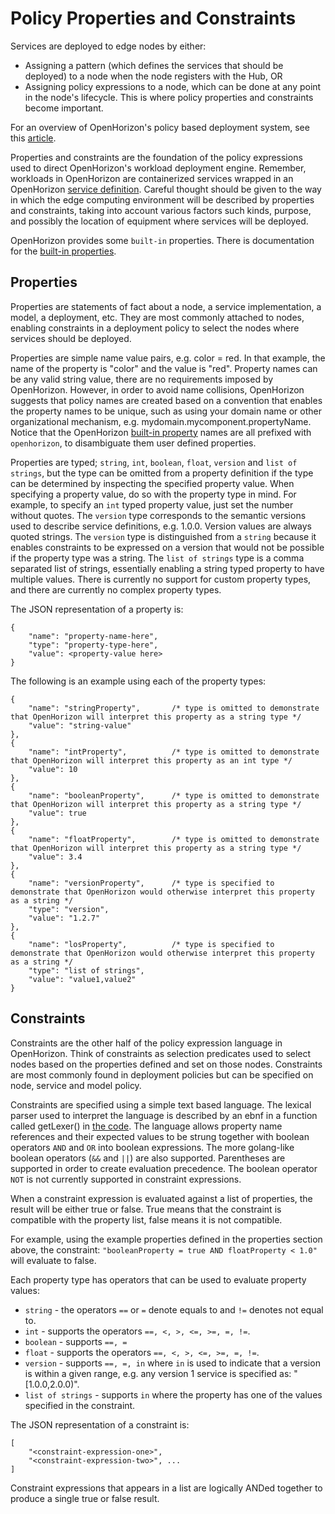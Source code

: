# Policy Properties and Constraints

Services are deployed to edge nodes by either:
* Assigning a pattern (which defines the services that should be deployed) to a node when the node registers with the Hub, OR
* Assigning policy expressions to a node, which can be done at any point in the node's lifecycle. This is where policy properties and constraints become important.

For an overview of OpenHorizon's policy based deployment system, see this [article](./policy.md).

Properties and constraints are the foundation of the policy expressions used to direct OpenHorizon's workload deployment engine.
Remember, workloads in OpenHorizon are containerized services wrapped in an OpenHorizon [service definition](./service_def.md).
Careful thought should be given to the way in which the edge computing environment will be described by properties and constraints, taking into account various factors such kinds, purpose, and possibly the location of equipment where services will be deployed.

OpenHorizon provides some `built-in` properties.
There is documentation for the [built-in properties](./built_in_policy.md).

## Properties

Properties are statements of fact about a node, a service implementation, a model, a deployment, etc.
They are most commonly attached to nodes, enabling constraints in a deployment policy to select the nodes where services should be deployed.

Properties are simple name value pairs, e.g. color = red.
In that example, the name of the property is "color" and the value is "red".
Property names can be any valid string value, there are no requirements imposed by OpenHorizon.
However, in order to avoid name collisions, OpenHorizon suggests that policy names are created based on a convention that enables the property names to be unique, such as using your domain name or other organizational mechanism, e.g. mydomain.mycomponent.propertyName.
Notice that the OpenHorizon [built-in property](./built_in_policy.md) names are all prefixed with `openhorizon`, to disambiguate them user defined properties.

Properties are typed; `string`, `int`, `boolean`, `float`, `version` and `list of strings`, but the type can be omitted from a property definition if the type can be determined by inspecting the specified property value.
When specifying a property value, do so with the property type in mind.
For example, to specify an `int` typed property value, just set the number without quotes.
The `version` type corresponds to the semantic versions used to describe service definitions, e.g. 1.0.0. Version values are always quoted strings.
The `version` type is distinguished from a `string` because it enables constraints to be expressed on a version that would not be possible if the property type was a string.
The `list of strings` type is a comma separated list of strings, essentially enabling a string typed property to have multiple values.
There is currently no support for custom property types, and there are currently no complex property types.

The JSON representation of a property is:
```
{
	"name": "property-name-here",
	"type": "property-type-here",
	"value": <property-value here>
}
```

The following is an example using each of the property types:
```
{
	"name": "stringProperty",       /* type is omitted to demonstrate that OpenHorizon will interpret this property as a string type */
	"value": "string-value"
},
{
	"name": "intProperty",          /* type is omitted to demonstrate that OpenHorizon will interpret this property as an int type */
	"value": 10
},
{
	"name": "booleanProperty",      /* type is omitted to demonstrate that OpenHorizon will interpret this property as a string type */
	"value": true
},
{
	"name": "floatProperty",        /* type is omitted to demonstrate that OpenHorizon will interpret this property as a string type */
	"value": 3.4
},
{
	"name": "versionProperty",      /* type is specified to demonstrate that OpenHorizon would otherwise interpret this property as a string */
	"type": "version",
	"value": "1.2.7"
},
{
	"name": "losProperty",          /* type is specified to demonstrate that OpenHorizon would otherwise interpret this property as a string */
	"type": "list of strings",
	"value": "value1,value2"
}
```

## Constraints

Constraints are the other half of the policy expression language in OpenHorizon.
Think of constraints as selection predicates used to select nodes based on the properties defined and set on those nodes.
Constraints are most commonly found in deployment policies but can be specified on node, service and model policy.

Constraints are specified using a simple text based language.
The lexical parser used to interpret the language is described by an ebnf in a function called getLexer() in [the code](../externalpolicy/text_language/text_language.go).
The language allows property name references and their expected values to be strung together with boolean operators `AND` and `OR` into boolean expressions.
The more golang-like boolean operators (`&&` and `||`) are also supported.
Parentheses are supported in order to create evaluation precedence.
The boolean operator `NOT` is not currently supported in constraint expressions.

When a constraint expression is evaluated against a list of properties, the result will be either true or false.
True means that the constraint is compatible with the property list, false means it is not compatible.

For example, using the example properties defined in the properties section above, the constraint:
`"booleanProperty = true AND floatProperty < 1.0"` will evaluate to false.

Each property type has operators that can be used to evaluate property values:
* `string` - the operators `==` or `=` denote equals to and `!=` denotes not equal to.
* `int` - supports the operators `==, <, >, <=, >=, =, !=`.
* `boolean` - supports `==, =`
* `float` - supports the operators `==, <, >, <=, >=, =, !=`.
* `version` - supports `==, =, in` where `in` is used to indicate that a version is within a given range, e.g. any version 1 service is specified as: "[1.0.0,2.0.0)".
* `list of strings` - supports `in` where the property has one of the values specified in the constraint.

The JSON representation of a constraint is:
```
[
	"<constraint-expression-one>",
	"<constraint-expression-two>", ...
]
```

Constraint expressions that appears in a list are logically ANDed together to produce a single true or false result.
